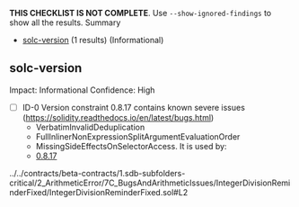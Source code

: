 **THIS CHECKLIST IS NOT COMPLETE**. Use `--show-ignored-findings` to show all the results.
Summary
 - [solc-version](#solc-version) (1 results) (Informational)
## solc-version
Impact: Informational
Confidence: High
 - [ ] ID-0
Version constraint 0.8.17 contains known severe issues (https://solidity.readthedocs.io/en/latest/bugs.html)
	- VerbatimInvalidDeduplication
	- FullInlinerNonExpressionSplitArgumentEvaluationOrder
	- MissingSideEffectsOnSelectorAccess.
It is used by:
	- [0.8.17](../../contracts/beta-contracts/1.sdb-subfolders-critical/2_ArithmeticError/7C_BugsAndArithmeticIssues/IntegerDivisionReminderFixed/IntegerDivisionReminderFixed.sol#L2)

../../contracts/beta-contracts/1.sdb-subfolders-critical/2_ArithmeticError/7C_BugsAndArithmeticIssues/IntegerDivisionReminderFixed/IntegerDivisionReminderFixed.sol#L2


